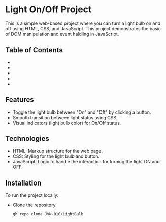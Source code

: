 # Light On/Off Project
This is a simple web-based project where you can turn a light bulb on and off using HTML, CSS, and JavaScript. This project demonstrates the basic of DOM manipulation and event haldling in JavaScript.

## Table of Contents

-
-
-
-
-

## Features

- Toggle the light bulb between "On" and "Off" by clicking a button.
- Smooth transition between light status using CSS.
- Visual indicators (light bulb color) for On/Off status.

## Technologies

- HTML: Markup structure for the web page.
- CSS: Styling for the light bulb and button.
- JavaScript: Logic to handle the interaction for turning the light ON and OFF.

## Installation

To run the project locally:
- Clone the repository.
  ```bash
  gh repo clone JVN-010/LightBulb
